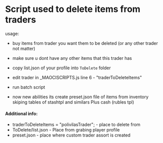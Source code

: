 # Script used to delete items from traders

usage:
* buy items from trader you want them to be deleted (or any other trader not matter)
* make sure u dont have any other items that this trader has
* copy list.json of your profile into `ToDelete` folder
* edit trader in _MAOCISCRIPTS.js line 6 - "traderToDeleteItems"
* run batch script
 
* now new abilities its create preset.json file of items from inventory skiping tables of stashtpl and similars Plus cash (rubles tpl)

#### Additional info:
* traderToDeleteItems = "polivilasTrader"; - place to delete from
* ToDelete/list.json - Place from grabing player profile
* preset.json - place where custom trader assort is created

